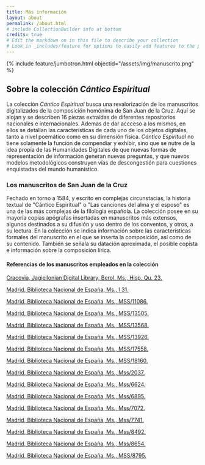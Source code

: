 ```yaml
---
title: Más información
layout: about
permalink: /about.html
# include CollectionBuilder info at bottom
credits: true
# Edit the markdown on in this file to describe your collection
# Look in _includes/feature for options to easily add features to the page
---
```


{% include feature/jumbotron.html objectid="/assets/img/manuscrito.png" %}



## Sobre la colección *Cántico Espiritual* 

La colección *Cántico Espiritual* busca una revalorización de los manuscritos digitalizados de la composición homónima de San Juan de la Cruz. Aquí se alojan y se describen 16 piezas extraídas de diferentes repositorios nacionales e internacionales. Ademas de dar accceso a los mismos, en ellos se detallan las características de cada uno de los objetos digitales, tanto a nivel poemático como en su dimensión física. *Cántico Espiritual* no tiene solamente la función de compendiar y exhibir, sino que se nutre de la idea propia de las Humanidades Digitales de que nuevas formas de representación de información generan nuevas preguntas, y que nuevos modelos metodológicos construyen vías de descongestión para cuestiones enquistadas del mundo humanístico. 

### Los manuscritos de San Juan de la Cruz

Fechado en torno a 1584, y escrito en complejas circunstacias, la historia textual de "Cántico Espiritual" o "Las canciones del alma y el esposo" es una de las más complejas de la filología española. La colección posee en su mayoría copias apógrafas insertadas en manuscritos más extensos, algunos destinados a su difusión y uso dentro de los conventos, y otros, a su lectura. En la colección se indica información sobre las características formales del manuscrito en el que se inserta la composición, así como de su contenido. También se señala su datación aproximada, el posible copista e información sobre la composición lírica. 

#### Referencias de los manuscritos empleados en la colección

[Cracovia, Jagiellonian Digital Library, Berol. Ms., Hisp. Qu. 23.](https://jbc.bj.uj.edu.pl/dlibra/publication/45/edition/36#info)

[Madrid, Biblioteca Nacional de España, Ms., I 31.](http://www.memoriademadrid.es/buscador.php?accion=VerFicha&id=142136)

[Madrid, Biblioteca Nacional de España, Ms., MSS/11086.](http://bdh.bne.es/bnesearch/detalle/bdh0000190885)

[Madrid, Biblioteca Nacional de España, Ms., MSS/13505.](http://bdh.bne.es/bnesearch/detalle/bdh0000235404) 

[Madrid, Biblioteca Nacional de España, Ms., MSS/13568.](http://bdh.bne.es/bnesearch/detalle/bdh0000235685) 

[Madrid, Biblioteca Nacional de España, Ms., MSS/13926.](http://bdh.bne.es/bnesearch/detalle/bdh0000242478) 

[Madrid, Biblioteca Nacional de España, Ms., MSS/17558.](http://bdh.bne.es/bnesearch/detalle/bdh0000259250) 

[Madrid, Biblioteca Nacional de España, Ms., MSS/18160.](http://bdh.bne.es/bnesearch/detalle/bdh0000135500) 

[Madrid, Biblioteca Nacional de España, Ms., Mss/2037.](http://bdh.bne.es/bnesearch/detalle/bdh0000088133)

[Madrid, Biblioteca Nacional de España, Ms., Mss/6624.](http://bdh.bne.es/bnesearch/detalle/bdh0000134513) 

[Madrid, Biblioteca Nacional de España, Ms., Mss/6895.](http://bdh.bne.es/bnesearch/detalle/bdh0000010161) 

[Madrid, Biblioteca Nacional de España, Ms., Mss/7072.](http://bdh.bne.es/bnesearch/detalle/bdh0000098840)  

[Madrid, Biblioteca Nacional de España, Ms., Mss/7741.](http://bdh.bne.es/bnesearch/detalle/bdh0000071011) 

[Madrid, Biblioteca Nacional de España, Ms., Mss/8492.](http://bdh.bne.es/bnesearch/detalle/bdh0000137552) 

[Madrid, Biblioteca Nacional de España, Ms., Mss/8654.](http://bdh.bne.es/bnesearch/detalle/bdh0000042442)

[Madrid, Biblioteca Nacional de España, Ms., MSS/8795.](http://bdh.bne.es/bnesearch/detalle/bdh0000137578) 




 
